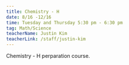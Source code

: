 ```yaml
---
title: Chemistry - H
date: 8/16 -12/16
time: Tuesday and Thursday 5:30 pm - 6:30 pm
tag: Math/Science
teacherName: Justin Kim
teacherLink: /staff/justin-kim
---
```

Chemistry - H perparation course.